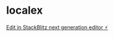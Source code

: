 # localex

[Edit in StackBlitz next generation editor ⚡️](https://stackblitz.com/~/github.com/localseo365/localex)